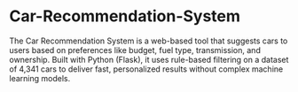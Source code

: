 # Car-Recommendation-System
The Car Recommendation System is a web-based tool that suggests cars to users based on preferences like budget, fuel type, transmission, and ownership. Built with Python (Flask), it uses rule-based filtering on a dataset of 4,341 cars to deliver fast, personalized results without complex machine learning models.
